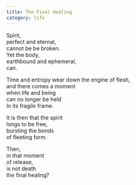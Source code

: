 ```yaml
---
title: The Final Healing
category: life
---
```


Spirit,  
perfect and eternal,  
cannot be be broken.  
Yet the body,  
earthbound and ephemeral,  
can.

Time and entropy
wear down the engine of flesh,  
and there comes a moment  
when life and being  
can no longer be held  
In its fragile frame.

It is then that the spirit  
longs to be free,  
bursting the bonds  
of fleeting form.

Then,  
in that moment  
of release,  
is not death  
the final healing?
